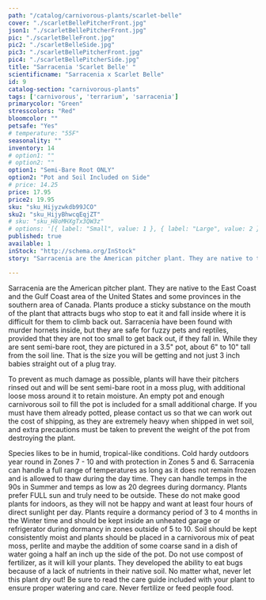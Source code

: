 ```yaml
---
path: "/catalog/carnivorous-plants/scarlet-belle"
cover: "./scarletBellePitcherFront.jpg"
json1: "./scarletBellePitcherFront.jpg"
pic: "./scarletBelleFront.jpg"
pic2: "./scarletBelleSide.jpg"
pic3: "./scarletBellePitcherFront.jpg"
pic4: "./scarletBellePitcherSide.jpg"
title: "Sarracenia 'Scarlet Belle' "
scientificname: "Sarracenia x Scarlet Belle"
id: 9 
catalog-section: "carnivorous-plants"
tags: ['carnivorous', 'terrarium', 'sarracenia']
primarycolor: "Green"
stresscolors: "Red"
bloomcolor: ""
petsafe: "Yes"
# temperature: "55F"
seasonality: ""
inventory: 14
# option1: ""
# option2: ""
option1: "Semi-Bare Root ONLY"
option2: "Pot and Soil Included on Side"
# price: 14.25
price: 17.95
price2: 19.95
sku: "sku_Hijyzwkdb99JCO"
sku2: "sku_HijyBhwcqEqjZT"
# sku: "sku_H8oMHXgTx3QW3z"
# options: '[{ label: "Small", value: 1 }, { label: "Large", value: 2 }]'
published: true
available: 1
inStock: "http://schema.org/InStock"
story: "Sarracenia are the American pitcher plant. They are native to the East Coast and the Gulf Coast area of the United States and some provinces in the southern area of Canada."

---
```

Sarracenia are the American pitcher plant. They are native to the East Coast and the Gulf Coast area of the United States and some provinces in the southern area of Canada. Plants produce a sticky substance on the mouth of the plant that attracts bugs who stop to eat it and fall inside where it is difficult for them to climb back out. Sarracenia have been found with murder hornets inside, but they are safe for fuzzy pets and reptiles, provided that they are not too small to get back out, if they fall in. While they are sent semi-bare root, they are pictured in a 3.5" pot, about 6" to 10" tall from the soil line. That is the size you will be getting and not just 3 inch babies straight out of a plug tray.

To prevent as much damage as possible, plants will have their pitchers rinsed out and will be sent semi-bare root in a moss plug, with additional loose moss around it to retain moisture. An empty pot and enough carnivorous soil to fill the pot is included for a small additional charge. If you must have them already potted, please contact us so that we can work out the cost of shipping, as they are extremely heavy when shipped in wet soil, and extra precautions must be taken to prevent the weight of the pot from destroying the plant.

Species likes to be in humid, tropical-like conditions. Cold hardy outdoors year round in Zones 7 - 10 and with protection in Zones 5 and 6. Sarracenia can handle a full range of temperatures as long as it does not remain frozen and is allowed to thaw during the day time. They can handle temps in the 90s in Summer and temps as low as 20 degrees during dormancy. Plants prefer FULL sun and truly need to be outside. These do not make good plants for indoors, as they will not be happy and want at least four hours of direct sunlight per day. Plants require a dormancy period of 3 to 4 months in the Winter time and should be kept inside an unheated garage or refrigerator during dormancy in zones outside of 5 to 10. Soil should be kept consistently moist and plants should be placed in a carnivorous mix of peat moss, perlite and maybe the addition of some coarse sand in a dish of water going a half an inch up the side of the pot. Do not use compost of fertilizer, as it will kill your plants. They developed the ability to eat bugs because of a lack of nutrients in their native soil. No matter what, never let this plant dry out! Be sure to read the care guide included with your plant to ensure proper watering and care. Never fertilize or feed people food.